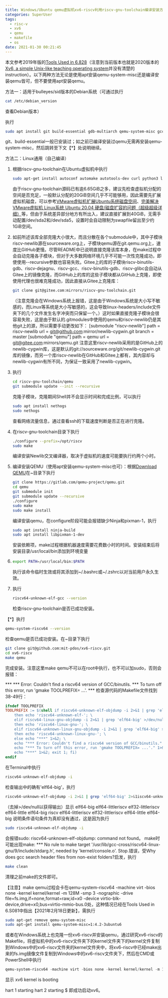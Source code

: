 ```yaml
---
title: Windows/Ubuntu qemu虚拟机xv6-riscv利用riscv-gnu-toolchain编译安装方法
categories: SuperUser
tags:
  - risc-v
  - xv6
  - qemu
  - makefile
  - os
date: 2021-01-30 00:21:45
---
```


本文参考2019年版的[Tools Used in 6.828](https://pdos.csail.mit.edu/6.828/2019/tools.html)（注意到当前版本也就是2020版本的[Xv6, a simple Unix-like teaching operating system](https://pdos.csail.mit.edu/6.828/2020/xv6.html)并没有清楚的instruction）。以下两种方法无论是使用apt安装qemu-system-misc还是编译安装qemu皆可，但不要使用apt安装qemu。

方法一：适用于bulleyes/sid版本的Debian系统（可通过执行

```bash
cat /etc/debian_version
```

查看Debian版本）

执行

```bash
sudo apt install git build-essential gdb-multiarch qemu-system-misc gcc-riscv64-linux-gnu binutils-riscv64-linux-gnu
```

git、build-essential一般已安装过；如之前已编译安装过qemu无需再安装qemu-system-misc，然后跳转至下文【*】处说明继续。

方法二：Linux通用（自己编译）

1. 根据riscv-gnu-toolchain在Ubuntu虚拟机中执行
   ```bash
   sudo apt-get install autoconf automake autotools-dev curl python3 libmpc-dev libmpfr-dev libgmp-dev gawk build-essential bison flex texinfo gperf libtool patchutils bc zlib1g-dev libexpat-dev
   ```

   由于riscv-gnu-toolchain源码已有逾6.65GiB之多，建议先检查虚拟机分配的空间是否充足，一般默认分配的20GiB空间几乎不可能够用，因此需要先扩展虚拟机磁盘，可以参考[VMware虚拟机扩展Ubuntu系统磁盘空间](https://www.cnblogs.com/dongry/p/10620894.html)、[完美解决VMware虚拟机 Linux系统 Ubuntu 20.04 硬盘/磁盘扩容的问题（超级超级详细）](https://blog.csdn.net/weixin_41194129/article/details/107429956)等，但由于系统差异部分地方有所出入，建议直接扩展到40GiB，无需手动配置/dev/sda2和/dev/sda5，设置时会自动限制为swapfile留出至少约1GiB空间。

2. 如前所述该库全部克隆大小很大，而且分散在各个submodule中，其中子模块riscv-newlib源在sourceware.org上，子模块qemu源在git.qemu.org上，速度比GitHub更慢。尽管README中已说明直接克隆该库本身，在make过程中会自动克隆各子模块，但对于大多数网络环境几乎不可能一次性克隆成功，即使使用--recursive参数也容易失败。Gitee上的库的子模块riscv-binutils-gdb、riscv-dejagnu、riscv-gcc、riscv-binutils-gdb、riscv-glibc会自动从Gitee上的镜像克隆，而GitHub上的库的这些子模块都从GitHub上克隆，即使使用代理也很难克隆成功，因此直接从Gitee上克隆库：
   ```bash
   git clone git@gitee.com:mirrors/riscv-gnu-toolchain.git
   ```

   （注意克隆会在Windows系统上报错，这是由于Windows系统是大小写不敏感的，而Linux等系统是大小写敏感的，这会导致linux-headers/include文件夹下的几个文件发生名字冲突而只保留一个。）这时如果直接克隆子模块会很容易失败，这是由于默认的.gitmodules中使用的qemu和riscv-newlib仍是其他git上的源，所以需要手动更改如下：
   [submodule "riscv-newlib"]
       path = riscv-newlib
       url = git@github.com:mirror/newlib-cygwin.git
       branch = master
   [submodule "qemu"]
       path = qemu
       url = git@gitee.com:mirrors/qemu.git
   注意这里riscv-newlib采用的是GitHub上的newlib-cygwin库，这是默认的git://sourceware.org/git/newlib-cygwin.git库的镜像，而另一个库riscv-newlib在GitHub和Gitee上都有，其内容却与newlib-cygwin有所不同，为保证一致采用了newlib-cygwin。

3. 执行
   ```bash
   cd riscv-gnu-toolchain/qemu
   git submodule update --init --recursive
   ```

   克隆子模块，克隆期间Shell并不会显示时间和完成比例，可以执行
   ```bash
   sudo apt install nethogs
   sudo nethogs
   ```

   查看网络流量信息，通过查看ssh的下载速度判断是否正在进行克隆。

4. 在riscv-gnu-toolchain目录下执行
   ```bash
   ./configure --prefix=/opt/riscv
   sudo make
   ```

   编译安装Newlib交叉编译器，取决于虚拟机的速度可能要执行约两个小时。

5. 编译安装QEMU（使用apt安装qemu-system-misc也可）：根据[Download QEMU](https://www.qemu.org/download/#source)在~目录下执行
   ```bash
   git clone https://gitlab.com/qemu-project/qemu.git
   cd qemu
   git submodule init
   git submodule update --recursive
   ./configure
   sudo make
   sudo make install
   ```

   编译安装qemu，在configure阶段可能会报错缺少Ninja和pixman-1，执行

   ```bash
   sudo apt install ninja-build
   sudo apt install libpixman-1-dev
   ```
   安装依赖项，make过程根据机器速度需要花费数小时的时间。安装结束后将安装目录/usr/local/bin添加到环境变量

6. ```bash
   export PATH=/usr/local/bin:$PATH
   ```

   执行该命令临时生效或将其添加到~/.bashrc或~/.zshrc以对当前用户永久生效。

7. 执行
   ```bash
   riscv64-unknown-elf-gcc --version
   ```
   
   检查riscv-gnu-toolchain是否已成功安装。

【*】执行

```bash
qemu-system-riscv64 --version
```

检查qemu是否已成功安装。在~目录下执行

```bash
git clone git@github.com:mit-pdos/xv6-riscv.git
cd xv6-riscv
make qemu
```

完成安装。注意这里make qemu不可以在root中执行，也不可以加sudo，否则会报错：

\***
\*** Error: Couldn't find a riscv64 version of GCC/binutils.
\*** To turn off this error, run 'gmake TOOLPREFIX= ...'.
\***
检查源代码的Makefile文件找到38-49行：

```makefile
ifndef TOOLPREFIX
TOOLPREFIX := $(shell if riscv64-unknown-elf-objdump -i 2>&1 | grep 'elf64-big' >/dev/null 2>&1; \
	then echo 'riscv64-unknown-elf-'; \
	elif riscv64-linux-gnu-objdump -i 2>&1 | grep 'elf64-big' >/dev/null 2>&1; \
	then echo 'riscv64-linux-gnu-'; \
	elif riscv64-unknown-linux-gnu-objdump -i 2>&1 | grep 'elf64-big' >/dev/null 2>&1; \
	then echo 'riscv64-unknown-linux-gnu-'; \
	else echo "***" 1>&2; \
	echo "*** Error: Couldn't find a riscv64 version of GCC/binutils." 1>&2; \
	echo "*** To turn off this error, run 'gmake TOOLPREFIX= ...'." 1>&2; \
	echo "***" 1>&2; exit 1; fi)
endif
```

在Terminal中执行

```bash
riscv64-unknown-elf-objdump -i
```

检查输出中的确有'elf64-big'，执行

```bash
riscv64-unknown-elf-objdump -i 2>&1 | grep 'elf64-big' 2>&1iscv64-unknown-elf-objdump -i
```

（去掉>/dev/null以获得输出）显示
elf64-big
         elf64-littleriscv elf32-littleriscv elf64-little elf64-big 
   riscv elf64-littleriscv elf32-littleriscv elf64-little elf64-big
说明条件语句条件为真却没有通过，这是因为执行

```bash
sudo riscv64-unknown-elf-objdump -i
```

会报错sudo: riscv64-unknown-elf-objdump: command not found。
make时可能出现make: *** No rule to make target '/usr/lib/gcc-cross/riscv64-linux-gnu/9/include/stdarg.h', needed by 'kernel/console.o'.  Stop.错误，受Why does gcc search header files from non-exist folders?启发，执行

```bash
make clean
```

清理之前make的文件即可。

【注意】make qemu过程会卡在qemu-system-riscv64 -machine virt -bios none -kernel kernel/kernel -m 128M -smp 3 -nographic -drive file=fs.img,if=none,format=raw,id=x0 -device virtio-blk-device,drive=x0,bus=virtio-mmio-bus.0处，这种情况已经在Tools Used in 6.S081中指出【2021年2月18日更新】，需执行

```bash
sudo apt-get remove qemu-system-misc
sudo apt-get install qemu-system-misc=1:4.2-3ubuntu6
```

或者在Windows系统上也克隆一份xv6-riscv并安装qemu，通过研究xv6-riscv的Makefile，将虚拟机中的xv6-riscv文件夹下的kernel文件夹下的kernel文件复制到Windows中的xv6-riscv文件夹的kernel文件夹中，将xv6-riscv中已经make出来的fs.img镜像文件复制到Windows中的xv6-riscv文件夹下，然后在CMD或PowerShell中执行

```powershell
qemu-system-riscv64 -machine virt -bios none -kernel kernel/kernel -m 128M -smp 3 -nographic -drive file=fs.img,if=none,format=raw,id=x0 -device virtio-blk-device,drive=x0,bus=virtio-mmio-bus.0
```

显示
xv6 kernel is booting

hart 1 starting
hart 2 starting
$
即成功启动xv6。